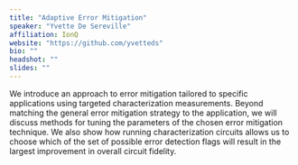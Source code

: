 ```yaml
---
title: "Adaptive Error Mitigation"
speaker: "Yvette De Sereville"
affiliation: IonQ
website: "https://github.com/yvetteds"
bio: ""
headshot: ""
slides: ""
---
```


We introduce an approach to error mitigation tailored to specific applications using targeted characterization measurements. Beyond matching the general error mitigation strategy to the application, we will discuss methods for tuning the parameters of the chosen error mitigation technique. We also show how running characterization circuits allows us to choose which of the set of possible error detection flags will result in the largest improvement in overall circuit fidelity.
